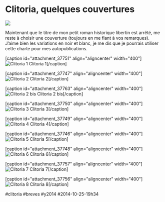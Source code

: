# Clitoria, quelques couvertures

![](_i/clit3.webp)

Maintenant que le titre de mon petit roman historique libertin est arrêté, me reste à choisir une couverture (toujours en me fiant à vos remarques). J’aime bien les variations en noir et blanc, je me dis que je pourrais utiliser cette charte pour mes autopublications.

[caption id="attachment\_37751" align="aligncenter" width="400"]![Clitoria 1](_i/clit1.webp) Clitoria 1[/caption]

[caption id="attachment\_37747" align="aligncenter" width="400"]![Clitoria 2](_i/clit5.webp) Clitoria 2[/caption]

[caption id="attachment\_37763" align="aligncenter" width="400"]![Clitoria 2 bis](_i/clit2bis.webp) Clitoria 2 bis[/caption]

[caption id="attachment\_37750" align="aligncenter" width="400"]![Clitoria 3](_i/clit2.webp) Clitoria 3[/caption]

[caption id="attachment\_37749" align="aligncenter" width="400"]![Clitoria 4](_i/clit3.webp) Clitoria 4[/caption]

[caption id="attachment\_37746" align="aligncenter" width="400"]![Clitoria 5](_i/clit6.webp) Clitoria 5[/caption]

[caption id="attachment\_37748" align="aligncenter" width="400"]![Clitoria 6](_i/clit4.webp) Clitoria 6[/caption]

[caption id="attachment\_37757" align="aligncenter" width="400"]![Clitoria 7](_i/clit7.webp) Clitoria 7[/caption]

[caption id="attachment\_37756" align="aligncenter" width="400"]![Clitoria 8](_i/clit8.webp) Clitoria 8[/caption]

#clitoria #breves #y2014 #2014-10-25-19h34
